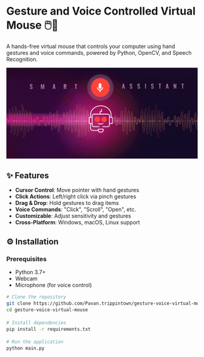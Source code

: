 # Gesture and Voice Controlled Virtual Mouse 🖱️🎤

A hands-free virtual mouse that controls your computer using hand gestures and voice commands, powered by Python, OpenCV, and Speech Recognition.

![Demo](Smart-Assistant-Smarter.gif) 

## ✨ Features
- **Cursor Control**: Move pointer with hand gestures
- **Click Actions**: Left/right click via pinch gestures
- **Drag & Drop**: Hold gestures to drag items
- **Voice Commands**: "Click", "Scroll", "Open", etc.
- **Customizable**: Adjust sensitivity and gestures
- **Cross-Platform**: Windows, macOS, Linux support

## ⚙️ Installation

### Prerequisites
- Python 3.7+
- Webcam
- Microphone (for voice control)

```bash
# Clone the repository
git clone https://github.com/Pavan.trippintown/gesture-voice-virtual-mouse.git
cd gesture-voice-virtual-mouse

# Install dependencies
pip install -r requirements.txt

# Run the application
python main.py
